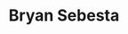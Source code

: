 ---
type: about
pseudoCategory: About
title: Bryan Sebesta
deck: People-centered designer who writes and codes
---